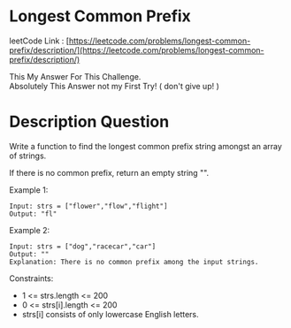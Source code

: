 # Longest Common Prefix

leetCode Link : [https://leetcode.com/problems/longest-common-prefix/description/](https://leetcode.com/problems/longest-common-prefix/description/)

This My Answer For This Challenge.  
Absolutely This Answer not my First Try! ( don't give up! )

# Description Question

Write a function to find the longest common prefix string amongst an array of strings.

If there is no common prefix, return an empty string "".

Example 1:

```
Input: strs = ["flower","flow","flight"]
Output: "fl"
```

Example 2:

```
Input: strs = ["dog","racecar","car"]
Output: ""
Explanation: There is no common prefix among the input strings.
 ```

Constraints:

- 1 <= strs.length <= 200
- 0 <= strs[i].length <= 200
- strs[i] consists of only lowercase English letters.